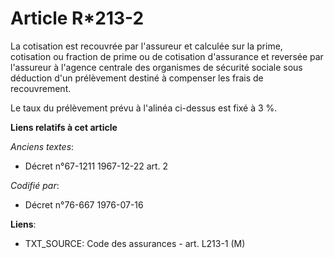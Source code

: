 # Article R*213-2

La cotisation est recouvrée par l'assureur et calculée sur la prime, cotisation ou fraction de prime ou de cotisation
d'assurance et reversée par l'assureur à l'agence centrale des organismes de sécurité sociale sous déduction d'un prélèvement
destiné à compenser les frais de recouvrement.

Le taux du prélèvement prévu à l'alinéa ci-dessus est fixé à 3 %.

**Liens relatifs à cet article**

_Anciens textes_:

  - Décret n°67-1211 1967-12-22 art. 2

_Codifié par_:

  - Décret n°76-667 1976-07-16

**Liens**:

  - TXT_SOURCE: Code des assurances - art. L213-1 (M)
